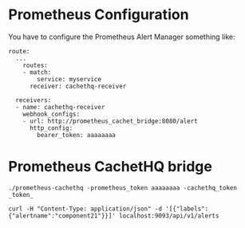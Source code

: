 # Prometheus Configuration

You have to configure the Prometheus Alert Manager something like:

    route:
      ...
        routes:
        - match:
            service: myservice
          receiver: cachethq-receiver

      receivers:
      - name: cachethq-receiver
        webhook_configs:
        - url: http://prometheus_cachet_bridge:8080/alert
          http_config:
            bearer_token: aaaaaaaa

# Prometheus CachetHQ bridge

    ./prometheus-cachethq -prometheus_token aaaaaaaa -cachethq_token _token_

    curl -H "Content-Type: application/json" -d '[{"labels":{"alertname":"component21"}}]' localhost:9093/api/v1/alerts

